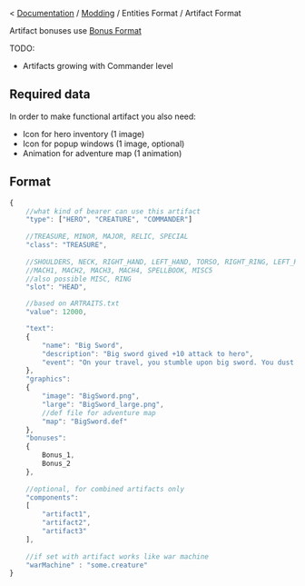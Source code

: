 < [Documentation](../../Readme.md) / [Modding](../Readme.md) / Entities Format / Artifact Format

Artifact bonuses use [Bonus Format](../Bonus_Format.md)

TODO:

-   Artifacts growing with Commander level

## Required data

In order to make functional artifact you also need:

-   Icon for hero inventory (1 image)
-   Icon for popup windows (1 image, optional)
-   Animation for adventure map (1 animation)

## Format

``` javascript
{
	//what kind of bearer can use this artifact
	"type": ["HERO", "CREATURE", "COMMANDER"] 
	
	//TREASURE, MINOR, MAJOR, RELIC, SPECIAL
	"class": "TREASURE",
	
	//SHOULDERS, NECK, RIGHT_HAND, LEFT_HAND, TORSO, RIGHT_RING, LEFT_RING, FEET, MISC1, MISC2, MISC3, MISC4,
	//MACH1, MACH2, MACH3, MACH4, SPELLBOOK, MISC5
	//also possible MISC, RING 
	"slot":	"HEAD", 

	//based on ARTRAITS.txt		
	"value": 12000, 

	"text":
	{
		"name": "Big Sword",
		"description": "Big sword gived +10 attack to hero",
		"event": "On your travel, you stumble upon big sword. You dust it off and stick in your backpack"
	},
	"graphics":
	{
		"image": "BigSword.png",
		"large": "BigSword_large.png",
		//def file for adventure map
		"map": "BigSword.def"
	},
	"bonuses":
	{
		Bonus_1,
		Bonus_2
	},
	
	//optional, for combined artifacts only
	"components": 
	[
		"artifact1",
		"artifact2",
		"artifact3"
	],
	
	//if set with artifact works like war machine
	"warMachine" : "some.creature" 
}
```